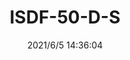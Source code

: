 ﻿---
layout: post 
title: ISDF-50-D-S
tags: ISDF SAMTEC
categories: wire-harness
overview: 
series: ISDF
part_number: 0549-1
thumb_img: 
small_img: static/202106/549-20210605.jpg
date: 2021/6/5 14:36:04
---




